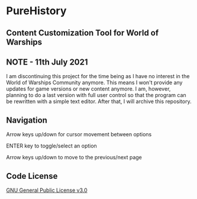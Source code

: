 # PureHistory
## Content Customization Tool for World of Warships

## NOTE - 11th July 2021
I am discontinuing this project for the time being as I have no interest in the World of Warships Community anymore.
This means I won't provide any updates for game versions or new content anymore.
I am, however, planning to do a last version with full user control so that the program can be rewritten with a simple text editor. After that, I will archive this repository.

## Navigation
Arrow keys up/down for cursor movement between options

ENTER key to toggle/select an option

Arrow keys up/down to move to the previous/next page

## Code License
[GNU General Public License v3.0](https://github.com/eineboek/PureHistory/blob/master/LICENSE)
